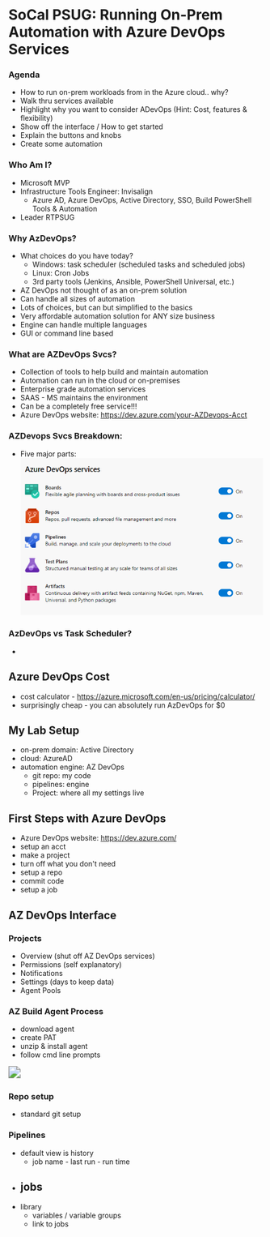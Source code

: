 # SoCal PSUG: Running On-Prem Automation with Azure DevOps Services

### Agenda

- How to run on-prem workloads from in the Azure cloud.. why?
- Walk thru services available
- Highlight why you want to consider ADevOps (Hint: Cost, features & flexibility)
- Show off the interface / How to get started
- Explain the buttons and knobs
- Create some automation

### Who Am I?

- Microsoft MVP
- Infrastructure Tools Engineer: Invisalign
  - Azure AD, Azure DevOps, Active Directory, SSO, Build PowerShell Tools & Automation
- Leader RTPSUG

### Why AzDevOps?

- What choices do you have today?
  - Windows: task scheduler (scheduled tasks and scheduled jobs)
  - Linux: Cron Jobs
  - 3rd party tools (Jenkins, Ansible, PowerShell Universal, etc.)
- AZ DevOps not thought of as an on-prem solution
- Can handle all sizes of automation
- Lots of choices, but can but simplified to the basics
- Very affordable automation solution for ANY size business
- Engine can handle multiple languages
- GUI or command line based

### What are AZDevOps Svcs?

- Collection of tools to help build and maintain automation
- Automation can run in the cloud or on-premises
- Enterprise grade automation services
- SAAS - MS maintains the environment
- Can be a completely free service!!!
- Azure DevOps website: https://dev.azure.com/your-AZDevops-Acct

### AZDevops Svcs Breakdown:

- Five major parts:
![AzDevopsSvcs](AZDevops-Services.png)

### AzDevOps vs Task Scheduler?
-



## Azure DevOps Cost

- cost calculator - https://azure.microsoft.com/en-us/pricing/calculator/
- surprisingly cheap - you can absolutely run AzDevOps for $0

## My Lab Setup

- on-prem domain: Active Directory
- cloud: AzureAD
- automation engine: AZ DevOps
  - git repo: my code
  - pipelines: engine
  - Project: where all my settings live

## First Steps with Azure DevOps

- Azure DevOps website: https://dev.azure.com/
- setup an acct
- make a project
- turn off what you don't need
- setup a repo
- commit code
- setup a job

## AZ DevOps Interface

### Projects

- Overview (shut off AZ DevOps services)
- Permissions (self explanatory)
- Notifications
- Settings (days to keep data)
- Agent Pools

### AZ Build Agent Process

- download agent
- create PAT
- unzip & install agent
- follow cmd line prompts

<img src="C:\Scripts\GitRepos\Presentations\2021-09 RTPSUG AZDevOps Demo\AZBuild-Config-Process.png" style="zoom:150%;" />



### Repo setup

- standard git setup

### Pipelines

- default view is history
  - job name - last run - run time
- jobs
  -
- library
  - variables / variable groups
  - link to jobs

